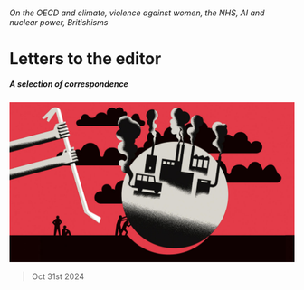 ###### On the OECD and climate, violence against women, the NHS, AI and nuclear power, Britishisms

# Letters to the editor 

##### A selection of correspondence 

![image](images/20241102_FND020.jpg) 

> Oct 31st 2024 



